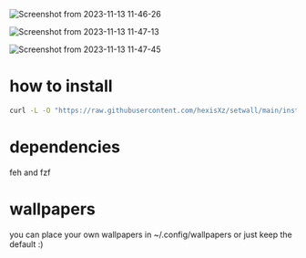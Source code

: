 ![Screenshot from 2023-11-13 11-46-26](https://github.com/hexisXz/setwall/assets/71829613/fad9bc62-b6ee-4882-b8b3-94bcb10026a8)


![Screenshot from 2023-11-13 11-47-13](https://github.com/hexisXz/setwall/assets/71829613/bec67e1c-98b0-4120-ba61-884f57e57556)


![Screenshot from 2023-11-13 11-47-45](https://github.com/hexisXz/setwall/assets/71829613/2c9ed5d0-87b1-4be6-b058-163004338591)


# how to install 
``` sh
curl -L -O "https://raw.githubusercontent.com/hexisXz/setwall/main/install.sh" && bash install.sh
```

# dependencies
feh and fzf 


# wallpapers

you can place your own wallpapers in ~/.config/wallpapers or just keep the default :)

